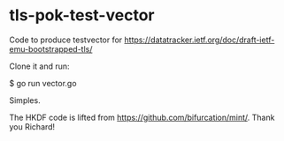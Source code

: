 # tls-pok-test-vector

Code to produce testvector for https://datatracker.ietf.org/doc/draft-ietf-emu-bootstrapped-tls/

Clone it and run:

$ go run vector.go

Simples.

The HKDF code is lifted from https://github.com/bifurcation/mint/. Thank you Richard!
